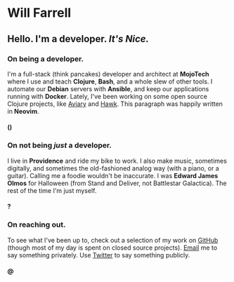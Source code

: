 # Will Farrell
## Hello. I'm a developer. *It's Nice.*

### On being a developer.
I'm a full-stack (think pancakes) developer and architect at **MojoTech** where I use and teach **Clojure**, **Bash**, and a whole slew of other tools. I automate our **Debian** servers with **Ansible**, and keep our applications running with **Docker**. Lately, I've been working on some open source Clojure projects, like [Aviary](https://wkf.github.com/aviary) and [Hawk](https://wkf.github.io/hawk). This paragraph was happily written in **Neovim**.
#### ()

### On not being *just* a developer.
I live in **Providence** and ride my bike to work. I also make music, sometimes digitally, and sometimes the old-fashioned analog way (with a piano, or a guitar). Calling me a foodie wouldn't be inaccurate. I was **Edward James Olmos** for Halloween (from Stand and Deliver, not Battlestar Galactica). The rest of the time I'm just myself.
#### ?

### On reaching out.
To see what I've been up to, check out a selection of my work on [GitHub](http://github.com/wkf "Github") (though most of my day is spent on closed source projects). [Email](mailto:yes@willfarrell.is "Email") me to say something privately. Use [Twitter](http://twitter.com/wkf "Twitter") to say something publicly.
#### @

